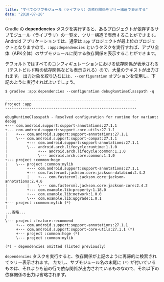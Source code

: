 ```yaml
---
title: "すべてのサブモジュール（ライブラリ）の依存関係をツリー構造で表示する"
date: "2018-07-26"
---
```


Gradle の **dependencies** タスクを実行すると、あるプロジェクトが依存するサブモジュール（ライブラリ）の一覧を、ツリー構造で表示することができます。
Android アプリケーションでは、通常は `app` プロジェクトが最上位のプロジェクトとなりますので、`:app:dependencies` というタスクを実行すれば、アプリ全体（APK全体）のサブモジュールに関する依存関係を表示することができます。

デフォルトではすべてのコンフィギュレーションにおける依存関係が表示される（テストビルド時の依存関係なども表示される）ので、大量のテキストが出力されます。
出力対象を絞り込むには、`--configuration` オプションを使用し、下記のように実行すればよいでしょう。

~~~
$ gradlew :app:dependencies --configuration debugRuntimeClasspath -q

------------------------------------------------------------
Project :app
------------------------------------------------------------

ebugRuntimeClasspath - Resolved configuration for runtime for variant: debug
+--- com.android.support:support-annotations:27.1.1
+--- com.android.support:support-core-utils:27.1.1
|    +--- com.android.support:support-annotations:27.1.1
|    \--- com.android.support:support-compat:27.1.1
|         +--- com.android.support:support-annotations:27.1.1
|         \--- android.arch.lifecycle:runtime:1.1.0
|              +--- android.arch.lifecycle:common:1.1.0
|              \--- android.arch.core:common:1.1.0
+--- project :common:hoge
|    \--- project :common:mylib
|         +--- com.android.support:support-annotations:27.1.1
|         +--- com.fasterxml.jackson.core:jackson-databind:2.4.2
|         |    +--- com.fasterxml.jackson.core:jackson-annotations:2.4.0
|         |    \--- com.fasterxml.jackson.core:jackson-core:2.4.2
|         +--- com.example.lib:property:1.18.0
|         +--- com.example.lib:network:1.0.0
|         \--- com.example.lib:upgrade:1.0.1
+--- project :common:mylib (*)
|
...省略...
|
\--- project :feature:recommend
     +--- com.android.support:support-annotations:27.1.1
     +--- com.android.support:support-core-utils:27.1.1 (*)
     +--- project :common:hoge (*)
     \--- project :common:mylib

(*) - dependencies omitted (listed previously)
~~~

`dependencies` タスクを実行すると、依存関係が上記のように再帰的に検索されてツリー表示されます。
ただし、サブモジュール名の末尾に `(*)` が付いているものは、それよりも前の行で依存関係が出力されているものなので、それ以下の依存関係の出力は省略されます。

